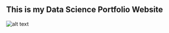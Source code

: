 ## This is my Data Science Portfolio Website
![alt text](![image](https://user-images.githubusercontent.com/91697032/144334527-0014c776-2ca3-443d-b856-b6f70cda04a4.png) "Logo Title Text 1")
